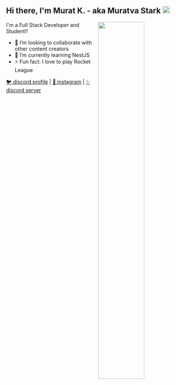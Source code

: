 <h2>Hi there, I'm Murat K. - aka Muratva Stark <img src="https://media.giphy.com/media/Q7LHmoFwVP6Yc1swZs/giphy.gif" height="20px"></h2>

<img width="50%" align="right" src="https://github-readme-stats.vercel.app/api?username=muratvastark&theme=merko&show_icons=true&hide_border=true&hide=issues&hide_title=true&border_radius=6">

I'm a Full Stack Developer and Student!!

- 👯 I’m looking to collaborate with other content creators
- 🎈 I’m currently learning NestJS
- ⚡ Fun fact: I love to play Rocket League

[🐦 discord profile](https://https://discord.com/users/470974660264067072) | [🏡 instagram](https://www.instagram.com/muratvastark) | [✨ discord server](https://discord.gg/RJK6AYBNBD)
